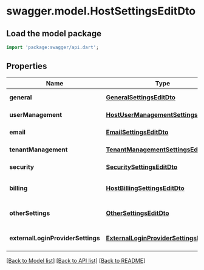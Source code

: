 # swagger.model.HostSettingsEditDto

## Load the model package
```dart
import 'package:swagger/api.dart';
```

## Properties
Name | Type | Description | Notes
------------ | ------------- | ------------- | -------------
**general** | [**GeneralSettingsEditDto**](GeneralSettingsEditDto.md) |  | [default to null]
**userManagement** | [**HostUserManagementSettingsEditDto**](HostUserManagementSettingsEditDto.md) |  | [default to null]
**email** | [**EmailSettingsEditDto**](EmailSettingsEditDto.md) |  | [default to null]
**tenantManagement** | [**TenantManagementSettingsEditDto**](TenantManagementSettingsEditDto.md) |  | [default to null]
**security** | [**SecuritySettingsEditDto**](SecuritySettingsEditDto.md) |  | [default to null]
**billing** | [**HostBillingSettingsEditDto**](HostBillingSettingsEditDto.md) |  | [optional] [default to null]
**otherSettings** | [**OtherSettingsEditDto**](OtherSettingsEditDto.md) |  | [optional] [default to null]
**externalLoginProviderSettings** | [**ExternalLoginProviderSettingsEditDto**](ExternalLoginProviderSettingsEditDto.md) |  | [optional] [default to null]

[[Back to Model list]](../README.md#documentation-for-models) [[Back to API list]](../README.md#documentation-for-api-endpoints) [[Back to README]](../README.md)


